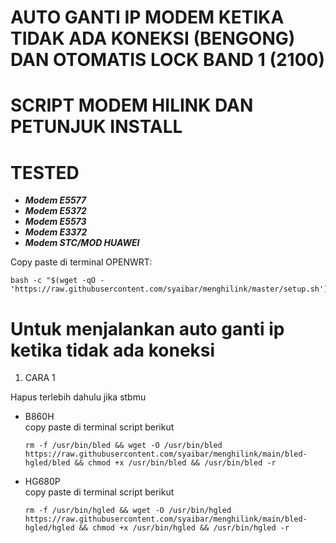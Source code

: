 # AUTO GANTI IP MODEM KETIKA TIDAK ADA KONEKSI (BENGONG) DAN OTOMATIS LOCK BAND 1 (2100)
# SCRIPT MODEM HILINK DAN PETUNJUK INSTALL
# TESTED
- ***Modem E5577***
- ***Modem E5372***
- ***Modem E5573***
- ***Modem E3372***
- ***Modem STC/MOD HUAWEI***


Copy paste di terminal OPENWRT:
```
bash -c "$(wget -qO - 'https://raw.githubusercontent.com/syaibar/menghilink/master/setup.sh')"
```

# Untuk menjalankan auto ganti ip ketika tidak ada koneksi
1. CARA 1

Hapus terlebih dahulu jika stbmu 
- B860H<br>
  copy paste di terminal script berikut<br>
  ```
  rm -f /usr/bin/bled && wget -O /usr/bin/bled https://raw.githubusercontent.com/syaibar/menghilink/main/bled-hgled/bled && chmod +x /usr/bin/bled && /usr/bin/bled -r  
  ```
- HG680P<br>
  copy paste di terminal script berikut<br>
  ```
  rm -f /usr/bin/hgled && wget -O /usr/bin/hgled https://raw.githubusercontent.com/syaibar/menghilink/main/bled-hgled/hgled && chmod +x /usr/bin/hgled && /usr/bin/hgled -r

  ```
<br><br>
